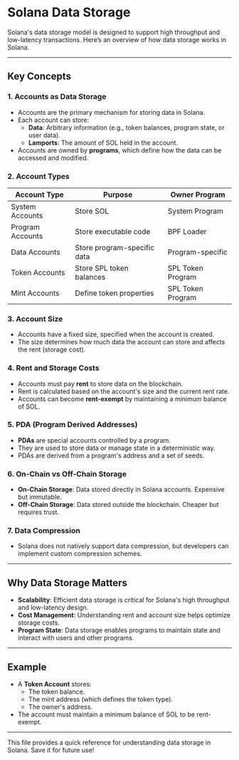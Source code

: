 # Solana Data Storage

Solana's data storage model is designed to support high throughput and low-latency transactions. Here’s an overview of how data storage works in Solana.

---

## **Key Concepts**

### 1. **Accounts as Data Storage**

- Accounts are the primary mechanism for storing data in Solana.
- Each account can store:
  - **Data**: Arbitrary information (e.g., token balances, program state, or user data).
  - **Lamports**: The amount of SOL held in the account.
- Accounts are owned by **programs**, which define how the data can be accessed and modified.

### 2. **Account Types**

| Account Type      | Purpose                          | Owner Program          |
|-------------------|----------------------------------|------------------------|
| System Accounts   | Store SOL                        | System Program         |
| Program Accounts  | Store executable code           | BPF Loader             |
| Data Accounts     | Store program-specific data     | Program-specific       |
| Token Accounts    | Store SPL token balances        | SPL Token Program      |
| Mint Accounts     | Define token properties         | SPL Token Program      |

### 3. **Account Size**

- Accounts have a fixed size, specified when the account is created.
- The size determines how much data the account can store and affects the rent (storage cost).

### 4. **Rent and Storage Costs**

- Accounts must pay **rent** to store data on the blockchain.
- Rent is calculated based on the account's size and the current rent rate.
- Accounts can become **rent-exempt** by maintaining a minimum balance of SOL.

### 5. **PDA (Program Derived Addresses)**

- **PDAs** are special accounts controlled by a program.
- They are used to store data or manage state in a deterministic way.
- PDAs are derived from a program's address and a set of seeds.

### 6. **On-Chain vs Off-Chain Storage**

- **On-Chain Storage**: Data stored directly in Solana accounts. Expensive but immutable.
- **Off-Chain Storage**: Data stored outside the blockchain. Cheaper but requires trust.

### 7. **Data Compression**

- Solana does not natively support data compression, but developers can implement custom compression schemes.

---

## **Why Data Storage Matters**

- **Scalability**: Efficient data storage is critical for Solana's high throughput and low-latency design.
- **Cost Management**: Understanding rent and account size helps optimize storage costs.
- **Program State**: Data storage enables programs to maintain state and interact with users and other programs.

---

## **Example**

- A **Token Account** stores:
  - The token balance.
  - The mint address (which defines the token type).
  - The owner's address.
- The account must maintain a minimum balance of SOL to be rent-exempt.

---

This file provides a quick reference for understanding data storage in Solana. Save it for future use!
